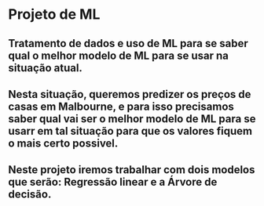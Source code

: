 # Projeto de ML 
## Tratamento de dados e uso de ML para se saber qual o melhor modelo de ML para se usar na situação atual.
## Nesta situação, queremos predizer os preços de casas em Malbourne, e para isso precisamos saber qual vai ser o melhor modelo de ML para se usarr em tal situação para que os valores fiquem o mais certo possivel.
## Neste projeto iremos trabalhar com dois modelos que serão: Regressão linear e a Árvore de decisão.
